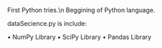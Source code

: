 First Python tries.\n
Beggining of Python language.

dataSecience.py is include:

•	NumPy Library
•	SciPy Library
•	Pandas Library
